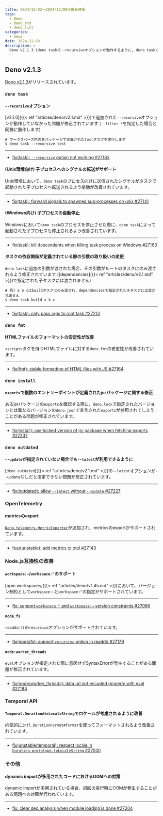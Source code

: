 ```yaml
---
title: 2024/12/02〜2024/12/08の最新情報
tags:
  - Deno
  - deno_std
  - deno_lint
categories:
  - news
date: 2024-12-08
description: >
  Deno v2.1.3 (deno taskで--recursiveオプションが動作するように, deno taskにおける子プロセスの取り扱いの改善, deno fmtでscriptを持つHTMLファイルのフォーマットの安定性が改善, OpenTelemetry - metricsのexportがサポート, npm workspaceにおけるworkspace:~及びworkspace:^がサポート, Temporal.Duration#toLocaleStringでロケールが考慮されるよう改善)
---
```


## Deno v2.1.3

[Deno v2.1.3](https://github.com/denoland/deno/releases/tag/v2.1.3)がリリースされています。

### `deno task`

#### `--recursive`オプション

[v2.1.0]({{< ref "articles/deno/v2.1.md" >}})で追加された`--recursive`オプションが動作していなかった問題が修正されています (`--filter *`を指定した場合と同様に動作します)
        
```shell
# ワークスペース内の各パッケージで定義されたtestタスクを実行します
$ deno task --recursive test
```

---

- [fix(task): `--recursive` option not working #27183](https://github.com/denoland/deno/pull/27183)

#### (Unix環境向け) 子プロセスへのシグナルの転送がサポート

Unix環境において、`deno task`のプロセス向けに送信されたシグナルがタスクで起動された子プロセスへ転送されるよう挙動が改善されています。

---

- [fix(task): forward signals to spawned sub-processes on unix #27141](https://github.com/denoland/deno/pull/27141)

#### (Windows向け) 子プロセスの自動停止

Windowsにおいて`deno task`のプロセスを停止させた際に、`deno task`によって起動された子プロセスも停止されるよう改善されています。

---

- [fix(task): kill descendants when killing task process on Windows #27163](https://github.com/denoland/deno/pull/27163)

#### タスクの依存関係が定義されている際の引数の取り扱いの変更

`deno task`に追加の引数が渡された場合、その引数がルートのタスクにのみ渡されるよう修正されています ([dependencies]({{< ref "articles/deno/v2.1.md" >}})で指定された子タスクには渡されません)

```shell
# 例) a b cはbuildタスクにのみ渡され、dependenciesで指定された子タスクには渡されません
$ deno task build a b c
```

---

- [fix(task): only pass args to root task #27213](https://github.com/denoland/deno/pull/27213)

### `deno fmt`

#### HTMLファイルのフォーマットの安定性が改善

`<script>`タグを持つHTMLファイルに対する`deno fmt`の安定性が改善されています。

---

- [fix(fmt): stable formatting of HTML files with JS #27164](https://github.com/denoland/deno/pull/27164)


### `deno install`

#### `exports`で複数のエントリーポイントが定義されたjsrパッケージに関する修正

あるjsrパッケージの`exports`を確認する際に、`deno.lock`で指定されたバージョンとは異なるバージョンの`deno.json`で宣言された`exports`が参照されてしまうことがある問題が修正されています。

---

- [fix(install): use locked version of jsr package when fetching exports #27237](https://github.com/denoland/deno/pull/27237)

### `deno outdated`

#### `--update`が指定されていない場合でも`--latest`が利用できるように

[`deno outdated`]({{< ref "articles/deno/v2.1.md" >}})の`--latest`オプションが`--update`なしだと指定できない問題が修正されています。

---

- [fix(outdated): allow `--latest` without `--update` #27227](https://github.com/denoland/deno/pull/27227)

### OpenTelemetry

#### metricsのexport

[`Deno.telemetry.MetricExporter`](https://github.com/denoland/deno/blob/v2.1.3/ext/telemetry/telemetry.ts#L925)が追加され、metricsのexportがサポートされています。

---

- [feat(unstable): add metrics to otel #27143](https://github.com/denoland/deno/pull/27143)

### Node.js互換性の改善

#### `workspace:~`/`workspace:^`のサポート

[npm workspaces]({{< ref "articles/deno/v1.45.md" >}})において、バージョン制約として`workspace:~`と`workspace:^`の指定がサポートされています。

---

- [fix: support `workspace:^` and `workspace:~` version constraints #27096](https://github.com/denoland/deno/pull/27096)


#### `node:fs`

`readdir()`の`recursive`オプションがサポートされています。

---

- [fix(node/fs): support `recursive` option in readdir #27179](https://github.com/denoland/deno/pull/27179)

#### `node:worker_threads`

`eval`オプションが指定された際に意図せずSyntaxErrorが発生することがある問題が修正されています。

---

- [fix(node/worker_threads): data url not encoded properly with eval #27184](https://github.com/denoland/deno/pull/27184)

### Temporal API

#### `Temporal.Duration#toLocaleString`でロケールが考慮されるように改善

内部的に`Intl.DurationFormat#format`を使ってフォーマットされるよう改善されています。

---

- [fix(unstable/temporal): respect locale in `Duration.prototype.toLocaleString` #27000](https://github.com/denoland/deno/pull/27000)

### その他

#### dynamic importが多用されたコードにおけるOOMへの対策

dynamic importが多用されている場合、初回の実行時にOOMが発生することがある問題への対策が行われています。

---

- [fix: clear dep analysis when module loading is done #27204](https://github.com/denoland/deno/pull/27204)
